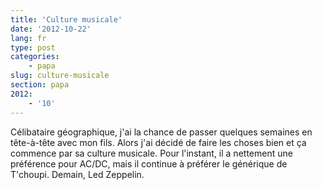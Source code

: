 ```yaml
---
title: 'Culture musicale'
date: '2012-10-22'
lang: fr
type: post
categories:
    - papa
slug: culture-musicale
section: papa
2012:
    - '10'
---
```


Célibataire géographique, j'ai la chance de passer quelques semaines en tête-à-tête avec mon fils. Alors j'ai décidé de faire les choses bien et ça commence par sa culture musicale. Pour l'instant, il a nettement une préférence pour AC/DC, mais il continue à préférer le générique de T'choupi.
Demain, Led Zeppelin.
